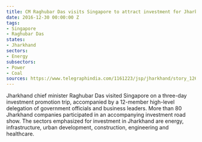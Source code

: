 ```yaml
---
title: CM Raghubar Das visits Singapore to attract investment for Jharkhand
date: 2016-12-30 00:00:00 Z
tags:
- Singapore
- Raghubar Das
states:
- Jharkhand
sectors:
- Energy
subsectors:
- Power
- Coal
sources: https://www.telegraphindia.com/1161223/jsp/jharkhand/story_126204.jsp
---
```


Jharkhand chief minister Raghubar Das visited Singapore on a three-day investment promotion trip, accompanied by a 12-member high-level delegation of government officials and business leaders. More than 80 Jharkhand companies participated in an accompanying investment road show. The sectors emphasized for investment in Jharkhand are energy, infrastructure, urban development, construction, engineering and healthcare.
